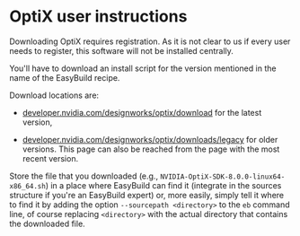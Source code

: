 # OptiX user instructions

Downloading OptiX requires registration. As it is not clear to us if every user needs 
to register, this software will not be installed centrally.

You'll have to download an install script for the version mentioned in the name of 
the EasyBuild recipe.

Download locations are:

-   [developer.nvidia.com/designworks/optix/download](https://developer.nvidia.com/designworks/optix/download)
    for the latest version,
    
-   [developer.nvidia.com/designworks/optix/downloads/legacy](https://developer.nvidia.com/designworks/optix/downloads/legacy)
    for older versions. This page can also be reached from the page with the most recent version.
    

Store the file that you downloaded (e.g., `NVIDIA-OptiX-SDK-8.0.0-linux64-x86_64.sh`) 
in a place where EasyBuild can find it (integrate in the sources structure if you're 
an EasyBuild expert) or, more easily, simply tell it where to find it by adding the
option `--sourcepath <directory>` to the `eb` command line, of course replacing
`<directory>` with the actual directory that contains the downloaded file.
